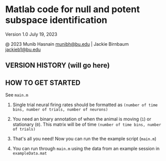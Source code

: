 # Matlab code for null and potent subspace identification 

Version 1.0  July 19, 2023

@ 2023 Munib Hasnain   munibh@bu.edu | Jackie Birnbaum   jackieb1@bu.edu 

## VERSION HISTORY (will go here)


## HOW TO GET STARTED

See `main.m`

1) Single trial neural firing rates should be formatted as `(number of time bins, number of trials, number of neurons)`

2) You need an binary annotation of when the animal is moving (`1`) or stationary (`0`). This matrix will be of time `(number of time bins, number of trials)`

3) That's all you need! Now you can run the the example script (`main.m`)

4) You can run through `main.m` using the data from an example session in `exampleData.mat` 